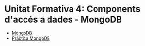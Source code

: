 # Unitat Formativa 4: Components d'accés a dades - MongoDB

* [MongoDB](mongodb.md)
* [Pràctica MongoDB](practica-mongodb.md)
